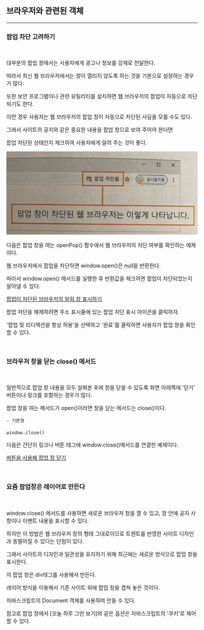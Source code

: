 ## 브라우저와 관련된 객체

***
### 팝업 차단 고려하기

<br>

대부분의 팝업 창에서는 사용자에게 광고나 정보를 강제로 전달한다.

따라서 최신 웹 브라우저에서는 창이 열리지 않도록 하는 것을 기본으로 설정하는 경우가 많다.

또한 보안 프로그램이나 관련 유틸리티를 설치하면 웹 브라우저의 팝업이 자동으로 차단되기도 한다.

이런 경우 사용자는 웹 브라우저의 팝업 창이 자동으로 차단된 사길을 모를 수도 있다.

그래서 사이트의 공지와 같은 중요한 내용을 팝업 창으로 보여 주어야 한다면 

팝업 차단된 상태인지 체크하여 사용자에게 알려 주는 것이 좋다.

<img src = './img/JS15.jpg'>

다음은 팝업 창을 여는 openPop() 함수에서 웹 브라우저의 차단 여부를 확인하는 예제이다.

웹 브라우저에서 팝업을 차단하면 window.open()은 null을 반환한다.

따라서 window.open() 메서드를 실행한 후 반환값을 체크하면 팝업이 차단되었는지 알아낼 수 있다.

[팝업이 차단된 브라우저의 알림 창 표시하기](./Doit_JavaScript_test14.html)

팝업 차단을 해제하려면 주소 표시줄에 있는 팝업 차단 표시 아이콘을 클릭하자.

'팝업 및 리디렉션을 항상 허용'을 선택하고 '완료'를 클릭하면 사용자가 팝업 창을 확인할 수 있다.

<br>

### 브라우저 창을 닫는 close() 메서드

<br>

일반적으로 팝업 창 내용을 모두 살펴본 후에 창을 닫을 수 있도록 화면 아래쪽에 '닫기' 버튼이나 링크를 포함하는 경우가 많다.

팝업 창을 여는 메서드가 open()이라면 창을 닫는 메서드는 close()이다.

    - 기본형
    
    window.close()

다음은 간단히 링크나 버튼 태그에 window.close()메서드를 연결한 예제이다.

[버튼을 사용해 팝업 창 닫기](./Doit_JavaScript_test15.html)

<br>

### 요즘 팝업창은 레이어로 만든다

<br>

window.close() 메서드를 사용하면 새로운 브라우저 창을 열 수 있고, 창 안에 공지 사항이나 이벤트 내용을 표시할 수 있다.

하지만 이 방법은 웹 브라우저 창의 형태 그대로이므로 트렌트를 반영한 사이트 디자인과 동떨어질 수 있다는 단점이 있다.

그래서 사이트의 디자인과 일관성을 유지하기 위해 최근에는 새로운 방식으로 팝업 창을 표시한다.

이 팝업 창은 div태그를 사용해서 만든다.

레이어 방식을 이용해서 기존 사이트 위에 팝업 창을 겹쳐 놓은 것이다.

자바스크립트의 Document 객체를 사용하여 만들 수 있다.

참고로 팝업 창에서 [오늘 하루 그만 보기]와 같은 옵션은 자바스크립트의 '쿠키'로 제어할 수 있다.

